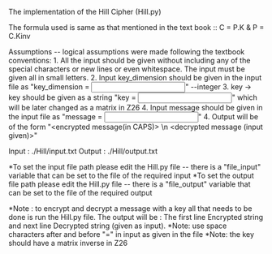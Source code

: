 The implementation of the Hill Cipher (Hill.py)

The formula used is same as that mentioned in the text book :: C = P.K & P = C.Kinv

Assumptions -- logical assumptions were made following the textbook conventions:
    1. All the input should be given without including any of the special characters or new lines or even whitespace. The input must be given all in small letters. 
    2. Input key_dimension should be given in the input file as "key_dimension = <input key_dimension>" --integer
    3. key -> key should be given as a string "key = <input key value as string>" which will be later changed as a matrix in Z26
    4. Input message should be given in the input file as "message = <input message to encrypt and decrypt back>"
    4. Output will be of the form "<encrypted message(in CAPS)> \n <decrypted message (input given)>"

Input : ./Hill/input.txt
Output : ./Hill/output.txt

*To set the input file path please edit the Hill.py file -- there is a "file_input" variable that can be set to the file of the required input
*To set the output file path please edit the Hill.py file -- there is a "file_output" variable that can be set to the file of the required output

*Note : to encrypt and decrypt a message with a key all that needs to be done is run the Hill.py file. The output will be : The first line Encrypted string and next line Decrypted string (given as input).
*Note: use space characters after and before "=" in input as given in the file
*Note: the key should have a matrix inverse in Z26


